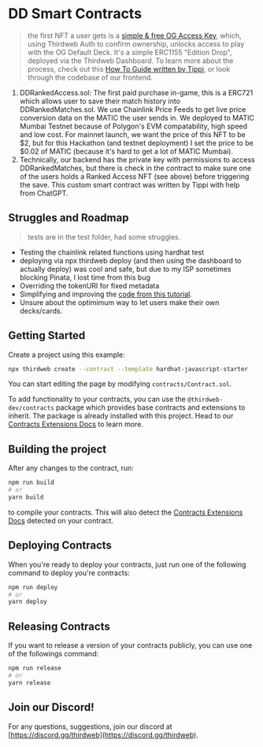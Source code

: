 # DD Smart Contracts

>  the first NFT a user gets is a [simple & free OG Access Key](https://thirdweb.com/mumbai/0xe003E4487f62cf8fa6a84C517293780b85aedb86), which, using Thirdweb Auth to confirm ownership, unlocks access to play with the OG Default Deck.  It's a simple ERC1155 "Edition Drop", deployed via the Thirdweb Dashboard.  To learn more about the process, check out this [How To Guide written by Tippi](https://fifestarr-d-gitbook.gitbook.io/fifestarr-d-gitbook/dashboard-or-sdk-nft-access-key-for-dumdums-how-to-guide-devrel-uni-part-1), or look through the codebase of our frontend.  

1. DDRankedAccess.sol: The first paid purchase in-game, this is a ERC721 which allows user to save their match history into DDRankedMatches.sol.  We use Chainlink Price Feeds to get live price conversion data on the MATIC the user sends in. We deployed to MATIC Mumbai Testnet because of Polygon's EVM compatability, high speed and low cost. For mainnet launch, we want the price of this NFT to be $2, but for this Hackathon (and testnet deployment) I set the price to be $0.02 of MATIC (because it's hard to get a lot of MATIC Mumbai). 
2. Technically, our backend has the private key with permissions to access DDRankedMatches, but there is check in the contract to make sure one of the users holds a Ranked Access NFT (see above) before triggering the save. This custom smart contract was written by Tippi with help from ChatGPT. 

## Struggles and Roadmap

> tests are in the test folder, had some struggles.

- Testing the chainlink related functions using hardhat test
- deploying via npx thirdweb deploy (and then using the dashboard to actually deploy) was cool and safe, but due to my ISP sometimes blocking Pinata, I lost time from this bug
- Overriding the tokenURI for fixed metadata
- Simplifying and improving the [code from this tutorial](https://blog.developerdao.com/create-nft-smart-contract-with-thirdweb-and-chainlink).
- Unsure about the optimimum way to let users make their own decks/cards.

## Getting Started

Create a project using this example:

```bash
npx thirdweb create --contract --template hardhat-javascript-starter
```

You can start editing the page by modifying `contracts/Contract.sol`.

To add functionality to your contracts, you can use the `@thirdweb-dev/contracts` package which provides base contracts and extensions to inherit. The package is already installed with this project. Head to our [Contracts Extensions Docs](https://portal.thirdweb.com/contractkit) to learn more.

## Building the project

After any changes to the contract, run:

```bash
npm run build
# or
yarn build
```

to compile your contracts. This will also detect the [Contracts Extensions Docs](https://portal.thirdweb.com/contractkit) detected on your contract.

## Deploying Contracts

When you're ready to deploy your contracts, just run one of the following command to deploy you're contracts:

```bash
npm run deploy
# or
yarn deploy
```

## Releasing Contracts

If you want to release a version of your contracts publicly, you can use one of the followings command:

```bash
npm run release
# or
yarn release
```

## Join our Discord!

For any questions, suggestions, join our discord at [https://discord.gg/thirdweb](https://discord.gg/thirdweb).
